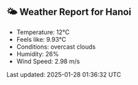 <!-- WEATHER-START -->
## 🌤 Weather Report for Hanoi

- Temperature: 12°C
- Feels like: 9.93°C
- Conditions: overcast clouds
- Humidity: 26%
- Wind Speed: 2.98 m/s

Last updated: 2025-01-28 01:36:32 UTC
<!-- WEATHER-END -->
